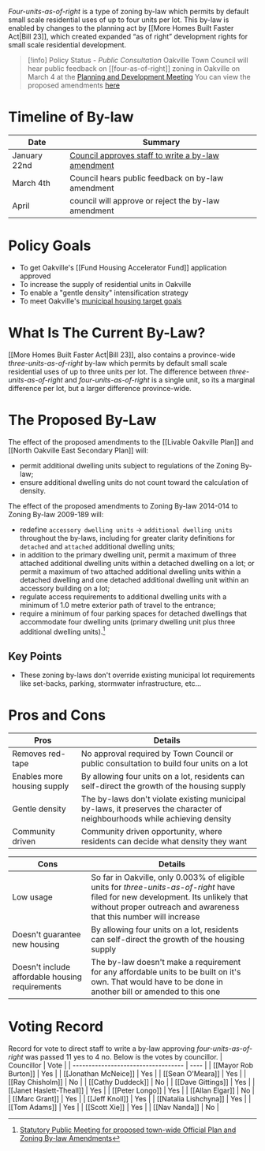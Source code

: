 _Four-units-as-of-right_ is a type of zoning by-law which permits by default small scale residential uses of up to four units per lot. This by-law is enabled by changes to the planning act by [[More Homes Built Faster Act|Bill 23]], which created expanded “as of right” development rights for small scale residential development.
> [!info] Policy Status - *Public Consultation*
> Oakville Town Council will hear public feedback on [[four-as-of-right]] zoning in Oakville on March 4 at the [Planning and Development Meeting](https://pub-oakville.escribemeetings.com/Meeting.aspx?Id=d1136dc5-4b20-4348-a39f-106acf75459e)
> You can view the proposed amendments [here](https://www.oakville.ca/town-hall/news-notices/2024-planning-public-notices-archive/statutory-public-meeting-for-proposed-town-wide-official-plan-and-zoning-by-law-amendments/)

# Timeline of By-law
| Date         | Summary                                                                                                                   |
| ------------ | ------------------------------------------------------------------------------------------------------------------------- |
| January 22nd | [Council approves staff to write a by-law amendment](https://www.youtube.com/live/PsATvSpZen8?si=zilfHNy6yUizXzCW&t=17593) |
| March 4th    | Council hears public feedback on by-law amendment                                                                          |
| April        | council will approve or reject the by-law amendment                                                                        |

# Policy Goals
- To get Oakville's [[Fund Housing Accelerator Fund]] application approved
- To increase the supply of residential units in Oakville
- To enable a "gentle density" intensification strategy
- To meet Oakville's [municipal housing target goals](https://www.ontario.ca/page/tracking-housing-supply-progress)

# What Is The Current By-Law?

[[More Homes Built Faster Act|Bill 23]], also contains a province-wide _three-units-as-of-right_ by-law which permits by default small scale residential uses of up to three units per lot. The difference between _three-units-as-of-right_ and _four-units-as-of-right_ is a single unit, so its a marginal difference per lot, but a larger difference province-wide.

# The Proposed By-Law
The effect of the proposed amendments to the [[Livable Oakville Plan]] and [[North Oakville East Secondary Plan]] will: 

- permit additional dwelling units subject to regulations of the Zoning By-law;
- ensure additional dwelling units do not count toward the calculation of density. 

The effect of the proposed amendments to Zoning By-law 2014-014 to Zoning By-law 2009-189 will: 
- redefine `accessory dwelling units` -> `additional dwelling units` throughout the by-laws, including for greater clarity definitions for `detached` and `attached` additional dwelling units;
- in addition to the primary dwelling unit, permit a maximum of three attached additional dwelling units within a detached dwelling on a lot; or permit a maximum of two attached additional dwelling units within a detached dwelling and one detached additional dwelling unit within an accessory building on a lot;
- regulate access requirements to additional dwelling units with a minimum of 1.0 metre exterior path of travel to the entrance;
- require a minimum of four parking spaces for detached dwellings that accommodate four dwelling units (primary dwelling unit plus three additional dwelling units).[^1]
## Key Points
- These zoning by-laws don't override existing municipal lot requirements like set-backs, parking, stormwater infrastructure, etc...

# Pros and Cons
| Pros                        | Details                                                                                                                    | 
| --------------------------- | -------------------------------------------------------------------------------------------------------------------------- |
| Removes red-tape            | No approval required by Town Council or public consultation to build four units on a lot                                   |
| Enables more housing supply | By allowing four units on a lot, residents can self-direct the growth of the housing supply                                |
| Gentle density              | The by-laws don't violate existing municipal by-laws, it preserves the character of neighbourhoods while achieving density |
| Community driven            | Community driven opportunity, where residents can decide what density they want                                            |

| Cons                                            | Details                                                                                                                                                                                                |
| ----------------------------------------------- | ------------------------------------------------------------------------------------------------------------------------------------------------------------------------------------------------------ |
| Low usage                                       | So far in Oakville, only 0.003% of eligible units for _three-units-as-of-right_ have filed for new development. Its unlikely that without proper outreach and awareness that this number will increase |
| Doesn't guarantee new housing                   | By allowing four units on a lot, residents can self-direct the growth of the housing supply                                                                                                            |
| Doesn't include affordable housing requirements | The by-law doesn't make a requirement for any affordable units to be built on it's own. That would have to be done in another bill or amended to this one                                              | 

# Voting Record

Record for vote to direct staff to write a by-law approving _four-units-as-of-right_ was passed 11 yes to 4 no. Below is the votes by councillor.
| Councillor                          | Vote |
| ----------------------------------- | ---- |
| [[Mayor Rob Burton]]                | Yes  |
| [[Jonathan McNeice]]     | Yes  |
| [[Sean O'Meara]]         | Yes  |
| [[Ray Chisholm]]         | No   |
| [[Cathy Duddeck]]        | No   |
| [[Dave Gittings]]        | Yes  |
| [[Janet Haslett-Theall]] | Yes  |
| [[Peter Longo]]          | Yes  |
| [[Allan Elgar]]          | No   |
| [[Marc Grant]]           | Yes  |
| [[Jeff Knoll]]           | Yes  |
| [[Natalia Lishchyna]]    | Yes  |
| [[Tom Adams]]            | Yes  |
| [[Scott Xie]]            | Yes  |
| [[Nav Nanda]]            | No   |

[^1]: [Statutory Public Meeting for proposed town-wide Official Plan and Zoning By-law Amendments](https://www.oakville.ca/town-hall/news-notices/2024-planning-public-notices-archive/statutory-public-meeting-for-proposed-town-wide-official-plan-and-zoning-by-law-amendments/)